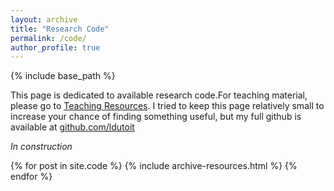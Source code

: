```yaml
---
layout: archive
title: "Research Code"
permalink: /code/
author_profile: true
---
```


{% include base_path %}

This page is dedicated to available research code.For teaching material, please go to [Teaching Resources](https://ldutoit.github.io/teaching/). I tried to keep this page relatively small to increase your chance of finding something useful, but my full github is available at [github.com/ldutoit](https://www.github.com/ldutoit)

*In construction*

{% for post in site.code %}
  {% include archive-resources.html %}
{% endfor %} 



